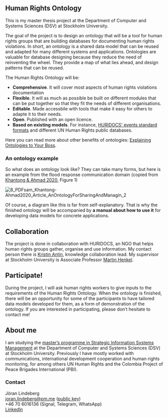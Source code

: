 ## Human Rights Ontology

This is my master thesis project at the Department of Computer and Systems Sciences (DSV) at Stockholm University.

The goal of the project is to design an ontology that will be a tool for human rights groups that are building databases for documenting human rights violations. In short, an ontology is a shared data model that can be reused and adapted for many different systems and applications. Ontologies are valuable for database designing because they reduce the need of reinventing the wheel. They provide a map of what lies ahead, and design patterns that can be reused. 

The Human Rights Ontology will be: 

- **Comprehensive**. It will cover most aspects of human rights violations documentation
- **Flexible**. It will as much as possible be built on different modules that can be put together so that they fit the needs of different organisations. 
- **Editable**. Made accessbile with tools that make it easy for others to adapte it to their needs. 
- **Open**. Published with an open licence. 
- **Based on existing models**. For instance, [HURIDOCS' events standard formats](https://huridocs.org/resource-library/monitoring-and-documenting-human-rights-violations/events-standard-formats/) and different UN Human Rights public databases.

Here you can read more about other benefits of ontologies: [Explaining Ontologies to Your Boss](https://ontology-explained.com/2020/explain-boss/).

### An ontology example

So what does an ontology look like? They can take many forms, but here is an example from the flood response communication domain (copied from [Khantong & Ahmad 2020](https://link.springer.com/article/10.1007/s13740-019-00110-6), Figure 1)

![8_PDFsam_Khantong-Ahmad2020_Article_AnOntologyForSharingAndManagin_2](https://user-images.githubusercontent.com/80962856/155881956-43a27300-b1bf-4242-8a1c-49e4a9f17977.gif)

Of course, a diagram like this is far from self-explanatory. That is why the finished ontology will be accompanied by **a manual about how to use it** for developing data models for concrete applications. 

## Collaboration
The project is done in collaboration with HURIDOCS, an NGO that helps human rights groups gather, organise and use information. My contact person there is [Kristin Antin](https://huridocs.org/about/staff/), knowledge collaboration lead. My supervisor at Stockholm University is Associate Professor [Martin Henkel](https://www.su.se/english/profiles/mhenk-1.182179).

## Participate!
During the project, I will ask human rights workers to give inputs to the requirements of the Human Rights Ontology. When the ontology is finished, there will be an opportunity for some of the participants to have tailored data models developed for them, as a form of demonstration of the ontology. If you are interested in participating, please don’t hesitate to contact me!

## About me
I am studying the [master’s programme in Strategic Information Systems Management](https://www.su.se/english/search-courses-and-programmes/sslio-1.413332) at the Department of Computer and Systems Sciences (DSV) at Stockholm University. Previously I have mostly worked with communications, international development cooperation and human rights monitoring, for among others UN Human Rights and the Colombia Project of Peace Brigades International (PBI). 

### Contact
Jöran Lindeberg  
joran.lindeberg@pm.me ([public key](https://web.tresorit.com/l/u0Irh#VJwFDNBK2IY1Gp-F6yH-mQ))  
+46 70 6016136 (Signal, Telegram, WhatsApp)  
[LinkedIn](https://se.linkedin.com/in/joran-lindeberg)

